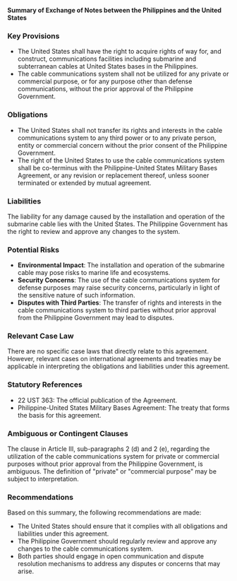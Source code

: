 **Summary of Exchange of Notes between the Philippines and the United States**

### **Key Provisions**

*   The United States shall have the right to acquire rights of way for, and construct, communications facilities including submarine and subterranean cables at United States bases in the Philippines.
*   The cable communications system shall not be utilized for any private or commercial purpose, or for any purpose other than defense communications, without the prior approval of the Philippine Government.

### **Obligations**

*   The United States shall not transfer its rights and interests in the cable communications system to any third power or to any private person, entity or commercial concern without the prior consent of the Philippine Government.
*   The right of the United States to use the cable communications system shall be co-terminus with the Philippine-United States Military Bases Agreement, or any revision or replacement thereof, unless sooner terminated or extended by mutual agreement.

### **Liabilities**

The liability for any damage caused by the installation and operation of the submarine cable lies with the United States. The Philippine Government has the right to review and approve any changes to the system.

### **Potential Risks**

*   **Environmental Impact**: The installation and operation of the submarine cable may pose risks to marine life and ecosystems.
*   **Security Concerns**: The use of the cable communications system for defense purposes may raise security concerns, particularly in light of the sensitive nature of such information.
*   **Disputes with Third Parties**: The transfer of rights and interests in the cable communications system to third parties without prior approval from the Philippine Government may lead to disputes.

### **Relevant Case Law**

There are no specific case laws that directly relate to this agreement. However, relevant cases on international agreements and treaties may be applicable in interpreting the obligations and liabilities under this agreement.

### **Statutory References**

*   22 UST 363: The official publication of the Agreement.
*   Philippine-United States Military Bases Agreement: The treaty that forms the basis for this agreement.

### **Ambiguous or Contingent Clauses**

The clause in Article III, sub-paragraphs 2 (d) and 2 (e), regarding the utilization of the cable communications system for private or commercial purposes without prior approval from the Philippine Government, is ambiguous. The definition of "private" or "commercial purpose" may be subject to interpretation.

### **Recommendations**

Based on this summary, the following recommendations are made:

*   The United States should ensure that it complies with all obligations and liabilities under this agreement.
*   The Philippine Government should regularly review and approve any changes to the cable communications system.
*   Both parties should engage in open communication and dispute resolution mechanisms to address any disputes or concerns that may arise.
